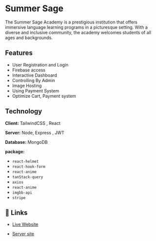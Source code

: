 # Summer Sage

The Summer Sage Academy is a prestigious institution that offers immersive language learning programs in a picturesque setting. With a diverse and inclusive community, the academy welcomes students of all ages and backgrounds.

## Features

- User Registration and Login
- Firebase access
- Interactive Dashboard
- Controlling By Admin
- Image Hosting
- Using Payment System
- Optimize Cart, Payment system

## Technology

**Client:** TailwindCSS , React

**Server:** Node, Express , JWT

**Database:** MongoDB

**package:**

- `react-helmet`
- `react-hook-form`
- `react-anime`
- `tanStack-query`
- `axios`
- `react-anime`
- `imgbb-api`
- `stripe`

## 🔗 Links

- [Live Website](https://ph-assign-12-44af4.web.app/)

- [Server site](https://assign12-camp-server.vercel.app/)
